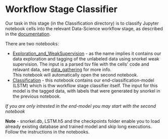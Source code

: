 # Workflow Stage Classifier

Our task in this stage (in the Classification directory) is to classify Jupyter notebook cells into the relevant Data-Science workflow stage, as described in the [documentation](https://github.com/guryaniv/GDS/blob/master/Documentation/Worklow_Stage_Classifier_Documentation.pdf).

There are two notebooks:
* [Exploration_and_WeakSupervision](https://github.com/guryaniv/GDS/blob/master/Classification/Exploration_and_WeakSupervision.ipynb) - as the name implies it contains our data exploration and tagging of the unlabeled data using snorkel weak supervision. The input is a parsed tsv file with the cells' code and relavant data, see [data_gathering](https://github.com/TAU-DB/guided-ds/tree/master/data_gathering) for more info. <br>
This notebook will automatically open the second notebook.
* [Classification](https://github.com/guryaniv/GDS/blob/master/Classification/Classification.ipynb) - this notebook contains our end-classification-model (LSTM) which is thw workflow stage classifier itself. The input for this model is the tagged data, with labels that were generated by snorkel in the previous notebook.  



*If you are only intrested in the end-model you may start with the second notebook*

**Note** - snorkel.db, LSTM.h5 and the checkpoints folder enable you to load already existing database and trained model and skip long executions. Follow the instructions in the notebooks. 
